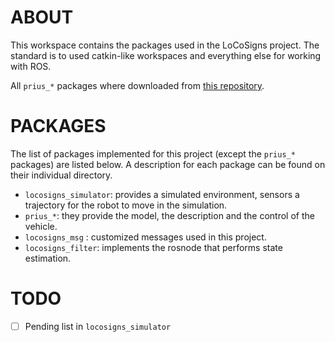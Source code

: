 ABOUT
======================
This workspace contains the packages used in the LoCoSigns project. The standard is to used catkin-like workspaces and everything else for working with ROS.

All `prius_*` packages where downloaded from [this repository](https://github.com/osrf/car_demo).

PACKAGES
======================
The list of packages implemented for this project (except the `prius_*` packages) are listed below. A description for each package can be found on their individual directory.
* `locosigns_simulator`: provides a simulated environment, sensors a trajectory for the robot
to move in the simulation.
* `prius_*`: they provide the model, the description and the control of the vehicle.
* `locosigns_msg` : customized messages used in this project.
* `locosigns_filter`: implements the rosnode that performs state estimation.

TODO
======================
- [ ] Pending list in `locosigns_simulator`